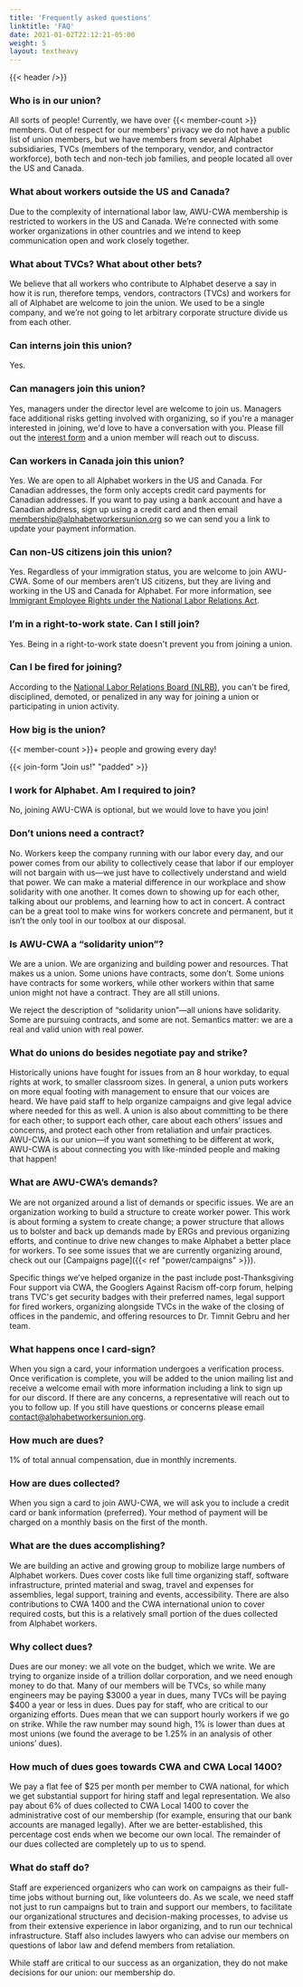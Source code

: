 ```yaml
---
title: 'Frequently asked questions'
linktitle: 'FAQ'
date: 2021-01-02T22:12:21-05:00
weight: 5
layout: textheavy
---
```


{{< header />}}

### Who is in our union?

All sorts of people! Currently, we have over {{< member-count >}} members. Out of respect for our members’ privacy we do not have a public list of union members, but we have members from several Alphabet subsidiaries, TVCs (members of the temporary, vendor, and contractor workforce), both tech and non-tech job families, and people located all over the US and Canada.

### What about workers outside the US and Canada?

Due to the complexity of international labor law, AWU-CWA membership is restricted to workers in the US and Canada. We’re connected with some worker organizations in other countries and we intend to keep communication open and work closely together.

### What about TVCs? What about other bets?

We believe that all workers who contribute to Alphabet deserve a say in how it is run, therefore temps, vendors, contractors (TVCs) and workers for all of Alphabet are welcome to join the union. We used to be a single company, and we’re not going to let arbitrary corporate structure divide us from each other.

### Can interns join this union?

Yes.

### Can managers join this union?

Yes, managers under the director level are welcome to join us. Managers face additional risks getting involved with organizing, so if you're a manager interested in joining, we'd love to have a conversation with you. Please fill out the [interest form](https://airtable.com/shr3RpVTuP25kHMdm) and a union member will reach out to discuss.

### Can workers in Canada join this union?

Yes. We are open to all Alphabet workers in the US and Canada. For Canadian addresses, the form only accepts credit card payments for Canadian addresses. If you want to pay using a bank account and have a Canadian address, sign up using a credit card and then email membership@alphabetworkersunion.org so we can send you a link to update your payment information.

### Can non-US citizens join this union?

Yes. Regardless of your immigration status, you are welcome to join AWU-CWA. Some of our members aren’t US citizens, but they are living and working in the US and Canada for Alphabet. For more information, see [Immigrant Employee Rights under the National Labor Relations Act](https://www.nlrb.gov/sites/default/files/attachments/basic-page/node-3024/immigrant_employee_rights_one_pager_english_pdf_21860.pdf).

### I’m in a right-to-work state. Can I still join?
Yes. Being in a right-to-work state doesn't prevent you from joining a union.

### Can I be fired for joining?
According to the [National Labor Relations Board (NLRB)](https://www.nlrb.gov/about-nlrb/rights-we-protect/the-law/employees/your-rights-during-union-organizing), you can't be fired, disciplined, demoted, or penalized in any way for joining a union or participating in union activity.

### How big is the union?

{{< member-count >}}+ people and growing every day!

&#xfeff;{{< join-form "Join us!" "padded" >}}

### I work for Alphabet. Am I required to join?

No, joining AWU-CWA is optional, but we would love to have you join!

### Don’t unions need a contract?

No. Workers keep the company running with our labor every day, and our power comes from our ability to collectively cease that labor if our employer will not bargain with us—we just have to collectively understand and wield that power. We can make a material difference in our workplace and show solidarity with one another. It comes down to showing up for each other, talking about our problems, and learning how to act in concert. A contract can be a great tool to make wins for workers concrete and permanent, but it isn’t the only tool in our toolbox at our disposal.

### Is AWU-CWA a “solidarity union”?

We are a union. We are organizing and building power and resources. That makes us a union. Some unions have contracts, some don’t. Some unions have contracts for some workers, while other workers within that same union might not have a contract. They are all still unions.

We reject the description of “solidarity union”—all unions have solidarity. Some are pursuing contracts, and some are not. Semantics matter: we are a real and valid union with real power.

### What do unions do besides negotiate pay and strike?

Historically unions have fought for issues from an 8 hour workday, to equal rights at work, to smaller classroom sizes. In general, a union puts workers on more equal footing with management to ensure that our voices are heard. We have paid staff to help organize campaigns and give legal advice where needed for this as well. A union is also about committing to be there for each other; to support each other, care about each others’ issues and concerns, and protect each other from retaliation and unfair practices. AWU-CWA is our union—if you want something to be different at work, AWU-CWA is about connecting you with like-minded people and making that happen!

### What are AWU-CWA’s demands?

We are not organized around a list of demands or specific issues. We are an organization working to build a structure to create worker power. This work is about forming a system to create change; a power structure that allows us to bolster and back up demands made by ERGs and previous organizing efforts, and continue to drive new changes to make Alphabet a better place for workers. To see some issues that we are currently organizing around, check out our [Campaigns page]({{< ref "power/campaigns" >}}).

Specific things we’ve helped organize in the past include post-Thanksgiving Four support via CWA, the Googlers Against Racism off-corp forum, helping trans TVC's get security badges with their preferred names, legal support for fired workers, organizing alongside TVCs in the wake of the closing of offices in the pandemic, and offering resources to Dr. Timnit Gebru and her team.

### What happens once I card-sign?

When you sign a card, your information undergoes a verification process. Once verification is complete, you will be added to the union mailing list and receive a welcome email with more information including a link to sign up for our discord. If there are any concerns, a representative will reach out to you to follow up. If you still have questions or concerns please email [contact@alphabetworkersunion.org](mailto:contact@alphabetworkersunion.org).

### How much are dues?

1% of total annual compensation, due in monthly increments.

### How are dues collected?

When you sign a card to join AWU-CWA, we will ask you to include a credit card or bank information (preferred). Your method of payment will be charged on a monthly basis on the first of the month.

### What are the dues accomplishing?

We are building an active and growing group to mobilize large numbers of Alphabet workers. Dues cover costs like full time organizing staff, software infrastructure, printed material and swag, travel and expenses for assemblies, legal support, training and events, accessibility. There are also contributions to CWA 1400 and the CWA international union to cover required costs, but this is a relatively small portion of the dues collected from Alphabet workers.

### Why collect dues?

Dues are our money: we all vote on the budget, which we write. We are trying to organize inside of a trillion dollar corporation, and we need enough money to do that. Many of our members will be TVCs, so while many engineers may be paying $3000 a year in dues, many TVCs will be paying $400 a year or less in dues. Dues pay for staff, who are critical to our organizing efforts. Dues mean that we can support hourly workers if we go on strike. While the raw number may sound high, 1% is lower than dues at most unions (we found the average to be 1.25% in an analysis of other unions’ dues).

### How much of dues goes towards CWA and CWA Local 1400?

We pay a flat fee of $25 per month per member to CWA national, for which we get substantial support for hiring staff and legal representation. We also pay about 6% of dues collected to CWA Local 1400 to cover the administrative cost of our membership (for example, ensuring that our bank accounts are managed legally). After we are better-established, this percentage cost ends when we become our own local. The remainder of our dues collected are completely up to us to spend.

### What do staff do?

Staff are experienced organizers who can work on campaigns as their full-time jobs without burning out, like volunteers do. As we scale, we need staff not just to run campaigns but to train and support our members, to facilitate our organizational structures and decision-making processes, to advise us from their extensive experience in labor organizing, and to run our technical infrastructure. Staff also includes lawyers who can advise our members on questions of labor law and defend members from retaliation.

While staff are critical to our success as an organization, they do not make decisions for our union: our membership do.
